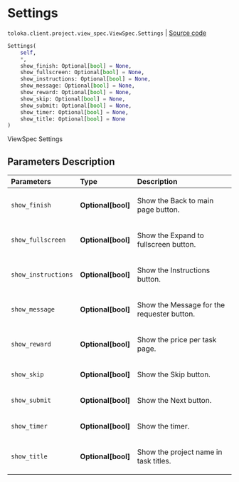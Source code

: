 # Settings
`toloka.client.project.view_spec.ViewSpec.Settings` | [Source code](https://github.com/Toloka/toloka-kit/blob/v0.1.25/src/client/project/view_spec.py#L36)

```python
Settings(
    self,
    *,
    show_finish: Optional[bool] = None,
    show_fullscreen: Optional[bool] = None,
    show_instructions: Optional[bool] = None,
    show_message: Optional[bool] = None,
    show_reward: Optional[bool] = None,
    show_skip: Optional[bool] = None,
    show_submit: Optional[bool] = None,
    show_timer: Optional[bool] = None,
    show_title: Optional[bool] = None
)
```

ViewSpec Settings

## Parameters Description

| Parameters | Type | Description |
| :----------| :----| :-----------|
`show_finish`|**Optional\[bool\]**|<p>Show the Back to main page button.</p>
`show_fullscreen`|**Optional\[bool\]**|<p>Show the Expand to fullscreen button.</p>
`show_instructions`|**Optional\[bool\]**|<p>Show the Instructions button.</p>
`show_message`|**Optional\[bool\]**|<p>Show the Message for the requester button.</p>
`show_reward`|**Optional\[bool\]**|<p>Show the price per task page.</p>
`show_skip`|**Optional\[bool\]**|<p>Show the Skip button.</p>
`show_submit`|**Optional\[bool\]**|<p>Show the Next button.</p>
`show_timer`|**Optional\[bool\]**|<p>Show the timer.</p>
`show_title`|**Optional\[bool\]**|<p>Show the project name in task titles.</p>

